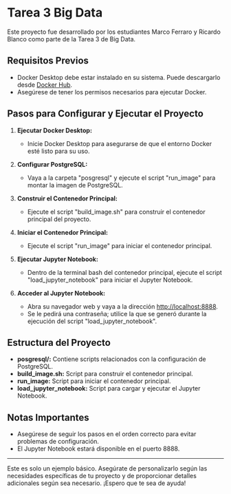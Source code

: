 # Tarea 3 Big Data

Este proyecto fue desarrollado por los estudiantes Marco Ferraro y Ricardo Blanco como parte de la Tarea 3 de Big Data.

## Requisitos Previos

- Docker Desktop debe estar instalado en su sistema. Puede descargarlo desde [Docker Hub](https://hub.docker.com/).
- Asegúrese de tener los permisos necesarios para ejecutar Docker.

## Pasos para Configurar y Ejecutar el Proyecto

1. **Ejecutar Docker Desktop:**

   - Inicie Docker Desktop para asegurarse de que el entorno Docker esté listo para su uso.

2. **Configurar PostgreSQL:**

   - Vaya a la carpeta "posgresql" y ejecute el script "run_image" para montar la imagen de PostgreSQL.

3. **Construir el Contenedor Principal:**

   - Ejecute el script "build_image.sh" para construir el contenedor principal del proyecto.

4. **Iniciar el Contenedor Principal:**

   - Ejecute el script "run_image" para iniciar el contenedor principal.

5. **Ejecutar Jupyter Notebook:**

   - Dentro de la terminal bash del contenedor principal, ejecute el script "load_jupyter_notebook" para iniciar el Jupyter Notebook.

6. **Acceder al Jupyter Notebook:**
   - Abra su navegador web y vaya a la dirección [http://localhost:8888](http://localhost:8888).
   - Se le pedirá una contraseña; utilice la que se generó durante la ejecución del script "load_jupyter_notebook".

## Estructura del Proyecto

- **posgresql/:** Contiene scripts relacionados con la configuración de PostgreSQL.
- **build_image.sh:** Script para construir el contenedor principal.
- **run_image:** Script para iniciar el contenedor principal.
- **load_jupyter_notebook:** Script para cargar y ejecutar el Jupyter Notebook.

## Notas Importantes

- Asegúrese de seguir los pasos en el orden correcto para evitar problemas de configuración.
- El Jupyter Notebook estará disponible en el puerto 8888.

---

Este es solo un ejemplo básico. Asegúrate de personalizarlo según las necesidades específicas de tu proyecto y de proporcionar detalles adicionales según sea necesario. ¡Espero que te sea de ayuda!
